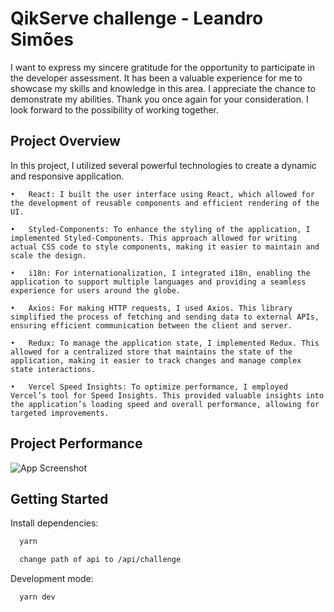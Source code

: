 
# QikServe challenge - Leandro Simões

I want to express my sincere gratitude for the opportunity to participate in the developer assessment. It has been a valuable experience for me to showcase my skills and knowledge in this area. I appreciate the chance to demonstrate my abilities. Thank you once again for your consideration. I look forward to the possibility of working together.


## Project Overview

In this project, I utilized several powerful technologies to create a dynamic and responsive application.

	•	React: I built the user interface using React, which allowed for the development of reusable components and efficient rendering of the UI.

	•	Styled-Components: To enhance the styling of the application, I implemented Styled-Components. This approach allowed for writing actual CSS code to style components, making it easier to maintain and scale the design.

	•	i18n: For internationalization, I integrated i18n, enabling the application to support multiple languages and providing a seamless experience for users around the globe.

	•	Axios: For making HTTP requests, I used Axios. This library simplified the process of fetching and sending data to external APIs, ensuring efficient communication between the client and server.

	•	Redux: To manage the application state, I implemented Redux. This allowed for a centralized store that maintains the state of the application, making it easier to track changes and manage complex state interactions.
    
	•	Vercel Speed Insights: To optimize performance, I employed Vercel’s tool for Speed Insights. This provided valuable insights into the application’s loading speed and overall performance, allowing for targeted improvements.


## Project Performance

![App Screenshot](assets/performance.png)


## Getting Started

Install dependencies:

```bash
  yarn
```

```bash
  change path of api to /api/challenge
```
Development mode:

```bash
  yarn dev
```